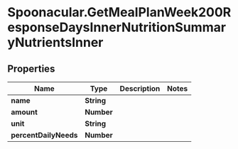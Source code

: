 # Spoonacular.GetMealPlanWeek200ResponseDaysInnerNutritionSummaryNutrientsInner

## Properties

Name | Type | Description | Notes
------------ | ------------- | ------------- | -------------
**name** | **String** |  | 
**amount** | **Number** |  | 
**unit** | **String** |  | 
**percentDailyNeeds** | **Number** |  | 


